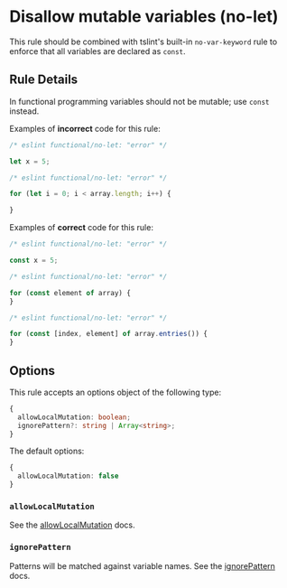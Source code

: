 # Disallow mutable variables (no-let)

This rule should be combined with tslint's built-in `no-var-keyword` rule to enforce that all variables are declared as `const`.

## Rule Details

In functional programming variables should not be mutable; use `const` instead.

Examples of **incorrect** code for this rule:

```js
/* eslint functional/no-let: "error" */

let x = 5;
```

```js
/* eslint functional/no-let: "error" */

for (let i = 0; i < array.length; i++) {

}
```

Examples of **correct** code for this rule:

```js
/* eslint functional/no-let: "error" */

const x = 5;
```

```js
/* eslint functional/no-let: "error" */

for (const element of array) {
}
```

```js
/* eslint functional/no-let: "error" */

for (const [index, element] of array.entries()) {
}
```

## Options

This rule accepts an options object of the following type:

```ts
{
  allowLocalMutation: boolean;
  ignorePattern?: string | Array<string>;
}
```

The default options:

```ts
{
  allowLocalMutation: false
}
```

### `allowLocalMutation`

See the [allowLocalMutation](./options/allow-local-mutation.md) docs.

### `ignorePattern`

Patterns will be matched against variable names.
See the [ignorePattern](./options/ignore-pattern.md) docs.
